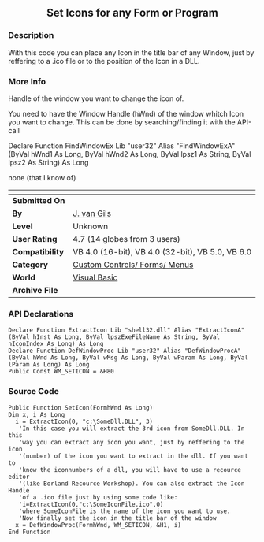 ﻿<div align="center">

## Set Icons for any Form or Program


</div>

### Description

With this code you can place any Icon in the title bar of any Window, just by reffering to a .ico file or to the position of the Icon in a DLL.
 
### More Info
 
Handle of the window you want to change the icon of.

You need to have the Window Handle (hWnd) of the window whitch Icon you want to change. This can be done by searching/finding it with the API-call

Declare Function FindWindowEx Lib "user32" Alias "FindWindowExA" (ByVal hWnd1 As Long, ByVal hWnd2 As Long, ByVal lpsz1 As String, ByVal lpsz2 As String) As Long

none (that I know of)


<span>             |<span>
---                |---
**Submitted On**   |
**By**             |[J\. van Gils](https://github.com/Planet-Source-Code/PSCIndex/blob/master/ByAuthor/j-van-gils.md)
**Level**          |Unknown
**User Rating**    |4.7 (14 globes from 3 users)
**Compatibility**  |VB 4\.0 \(16\-bit\), VB 4\.0 \(32\-bit\), VB 5\.0, VB 6\.0
**Category**       |[Custom Controls/ Forms/  Menus](https://github.com/Planet-Source-Code/PSCIndex/blob/master/ByCategory/custom-controls-forms-menus__1-4.md)
**World**          |[Visual Basic](https://github.com/Planet-Source-Code/PSCIndex/blob/master/ByWorld/visual-basic.md)
**Archive File**   |[](https://github.com/Planet-Source-Code/j-van-gils-set-icons-for-any-form-or-program__1-1912/archive/master.zip)

### API Declarations

```
Declare Function ExtractIcon Lib "shell32.dll" Alias "ExtractIconA" (ByVal hInst As Long, ByVal lpszExeFileName As String, ByVal nIconIndex As Long) As Long
Declare Function DefWindowProc Lib "user32" Alias "DefWindowProcA" (ByVal hWnd As Long, ByVal wMsg As Long, ByVal wParam As Long, ByVal lParam As Long) As Long
Public Const WM_SETICON = &H80
```


### Source Code

```
Public Function SetIcon(FormhWnd As Long)
Dim x, i As Long
  i = ExtractIcon(0, "c:\SomeDll.DLL", 3)
   'In this case you will extract the 3rd icon from SomeDll.DLL. In this
   'way you can extract any icon you want, just by reffering to the icon
   '(number) of the icon you want to extract in the dll. If you want to
   'know the iconnumbers of a dll, you will have to use a recource editor
   '(like Borland Recource Workshop). You can also extract the Icon Handle
   'of a .ico file just by using some code like:
   'i=ExtractIcon(0,"c:\SomeIconFile.ico",0)
   'where SomeIconFile is the name of the icon you want to use.
   'Now finally set the icon in the title bar of the window
  x = DefWindowProc(FormhWnd, WM_SETICON, &H1, i)
End Function
```

